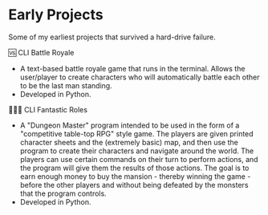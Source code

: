 # Early Projects
 Some of my earliest projects that survived a hard-drive failure.

🆚 CLI Battle Royale
* A text-based battle royale game that runs in the terminal. Allows the user/player to create characters who will automatically battle each other to be the last man standing.
* Developed in Python.

🧙🏻‍♂️ CLI Fantastic Roles
* A "Dungeon Master" program intended to be used in the form of a "competitive table-top RPG" style game. The players are given printed character sheets and the (extremely basic) map, and then use the program to create their characters and navigate around the world. The players can use certain commands on their turn to perform actions, and the program will give them the results of those actions. The goal is to earn enough money to buy the mansion - thereby winning the game - before the other players and without being defeated by the monsters that the program controls.
* Developed in Python.
